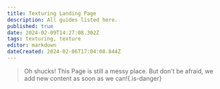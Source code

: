 ```yaml
---
title: Texturing Landing Page
description: All guides listed here.
published: true
date: 2024-02-09T14:27:08.302Z
tags: texturing, texture
editor: markdown
dateCreated: 2024-02-06T17:04:08.844Z
---
```


>Oh shucks!
This Page is still a messy place. But don't be afraid, we add new content as soon as we can!{.is-danger}

